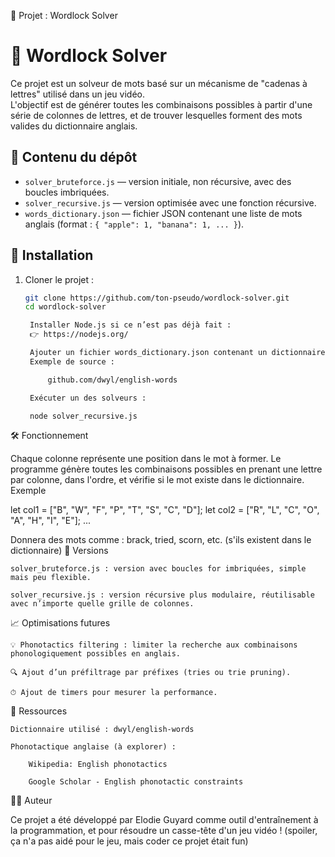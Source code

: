 🧠 Projet : Wordlock Solver

# 🔐 Wordlock Solver

Ce projet est un solveur de mots basé sur un mécanisme de "cadenas à lettres" utilisé dans un jeu vidéo.  
L'objectif est de générer toutes les combinaisons possibles à partir d'une série de colonnes de lettres, et de trouver lesquelles forment des mots valides du dictionnaire anglais.

## 📂 Contenu du dépôt

- `solver_bruteforce.js` — version initiale, non récursive, avec des boucles imbriquées.
- `solver_recursive.js` — version optimisée avec une fonction récursive.
- `words_dictionary.json` — fichier JSON contenant une liste de mots anglais (format : `{ "apple": 1, "banana": 1, ... }`).

## 🚀 Installation

1. Cloner le projet :
   ```bash
   git clone https://github.com/ton-pseudo/wordlock-solver.git
   cd wordlock-solver

    Installer Node.js si ce n’est pas déjà fait :
    👉 https://nodejs.org/

    Ajouter un fichier words_dictionary.json contenant un dictionnaire de mots anglais.
    Exemple de source :

        github.com/dwyl/english-words

    Exécuter un des solveurs :

    node solver_recursive.js

🛠 Fonctionnement

Chaque colonne représente une position dans le mot à former. Le programme génère toutes les combinaisons possibles en prenant une lettre par colonne, dans l'ordre, et vérifie si le mot existe dans le dictionnaire.
Exemple

let col1 = ["B", "W", "F", "P", "T", "S", "C", "D"];
let col2 = ["R", "L", "C", "O", "A", "H", "I", "E"];
...

Donnera des mots comme :
brack, tried, scorn, etc.
(s'ils existent dans le dictionnaire)
🔁 Versions

    solver_bruteforce.js : version avec boucles for imbriquées, simple mais peu flexible.

    solver_recursive.js : version récursive plus modulaire, réutilisable avec n’importe quelle grille de colonnes.

📈 Optimisations futures

    💡 Phonotactics filtering : limiter la recherche aux combinaisons phonologiquement possibles en anglais.

    🔍 Ajout d’un préfiltrage par préfixes (tries ou trie pruning).

    ⏱ Ajout de timers pour mesurer la performance.

🔗 Ressources

    Dictionnaire utilisé : dwyl/english-words

    Phonotactique anglaise (à explorer) :

        Wikipedia: English phonotactics

        Google Scholar - English phonotactic constraints

🧑‍💻 Auteur

Ce projet a été développé par Elodie Guyard comme outil d'entraînement à la programmation, et pour résoudre un casse-tête d'un jeu vidéo ! (spoiler, ça n'a pas aidé pour le jeu, mais coder ce projet était fun)